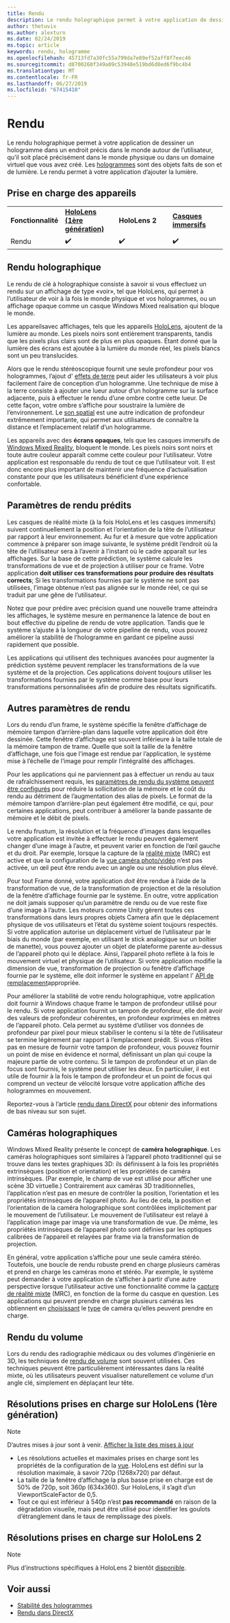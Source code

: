 ```yaml
---
title: Rendu
description: Le rendu holographique permet à votre application de dessiner un hologramme dans un endroit précis dans le monde autour de l’utilisateur, qu’il soit placé précisément dans le monde physique ou dans un domaine virtuel que vous avez créé.
author: thetuvix
ms.author: alexturn
ms.date: 02/24/2019
ms.topic: article
keywords: rendu, hologramme
ms.openlocfilehash: 45713fd7a30fc55a799da7e89ef52aff8f7eec46
ms.sourcegitcommit: d8700260f349a09c53948e519bd6d8ed6f9bc4b4
ms.translationtype: MT
ms.contentlocale: fr-FR
ms.lasthandoff: 06/27/2019
ms.locfileid: "67415410"
---
```

# <a name="rendering"></a>Rendu

Le rendu holographique permet à votre application de dessiner un hologramme dans un endroit précis dans le monde autour de l’utilisateur, qu’il soit placé précisément dans le monde physique ou dans un domaine virtuel que vous avez créé. Les [hologrammes](hologram.md) sont des objets faits de son et de lumière. Le rendu permet à votre application d’ajouter la lumière.

## <a name="device-support"></a>Prise en charge des appareils

<table>
    <colgroup>
    <col width="25%" />
    <col width="25%" />
    <col width="25%" />
    <col width="25%" />
    </colgroup>
    <tr>
        <td><strong>Fonctionnalité</strong></td>
        <td><a href="hololens-hardware-details.md"><strong>HoloLens (1ère génération)</strong></a></td>
        <td><strong>HoloLens 2</strong></td>
        <td><a href="immersive-headset-hardware-details.md"><strong>Casques immersifs</strong></a></td>
    </tr>
     <tr>
        <td>Rendu</td>
        <td>✔️</td>
        <td>✔️</td>
        <td>✔️</td>
    </tr>
</table>

## <a name="holographic-rendering"></a>Rendu holographique

Le rendu de clé à holographique consiste à savoir si vous effectuez un rendu sur un affichage de type «voir», tel que HoloLens, qui permet à l’utilisateur de voir à la fois le monde physique et vos hologrammes, ou un affichage opaque comme un casque Windows Mixed realisation qui bloque le monde.

Les appareilsavec affichages, tels que les appareils [HoloLens](hololens-hardware-details.md), ajoutent de la lumière au monde. Les pixels noirs sont entièrement transparents, tandis que les pixels plus clairs sont de plus en plus opaques. Étant donné que la lumière des écrans est ajoutée à la lumière du monde réel, les pixels blancs sont un peu translucides.

Alors que le rendu stéréoscopique fournit une seule profondeur pour vos hologrammes, l’ajout d' [effets de terre](interaction-fundamentals.md) peut aider les utilisateurs à voir plus facilement l’aire de conception d’un hologramme. Une technique de mise à la terre consiste à ajouter une lueur autour d’un hologramme sur la surface adjacente, puis à effectuer le rendu d’une ombre contre cette lueur. De cette façon, votre ombre s’affiche pour soustraire la lumière de l’environnement. Le [son spatial](spatial-sound.md) est une autre indication de profondeur extrêmement importante, qui permet aux utilisateurs de connaître la distance et l’emplacement relatif d’un hologramme.

Les appareils avec des **écrans opaques**, tels que les casques immersifs de [Windows Mixed Reality](immersive-headset-hardware-details.md), bloquent le monde. Les pixels noirs sont noirs et toute autre couleur apparaît comme cette couleur pour l’utilisateur. Votre application est responsable du rendu de tout ce que l’utilisateur voit. Il est donc encore plus important de maintenir une fréquence d’actualisation constante pour que les utilisateurs bénéficient d’une expérience confortable.

## <a name="predicted-rendering-parameters"></a>Paramètres de rendu prédits

Les casques de réalité mixte (à la fois HoloLens et les casques immersifs) suivent continuellement la position et l’orientation de la tête de l’utilisateur par rapport à leur environnement. Au fur et à mesure que votre application commence à préparer son image suivante, le système prédit l’endroit où la tête de l’utilisateur sera à l’avenir à l’instant où le cadre apparaît sur les affichages. Sur la base de cette prédiction, le système calcule les transformations de vue et de projection à utiliser pour ce frame. Votre application **doit utiliser ces transformations pour produire des résultats corrects**; Si les transformations fournies par le système ne sont pas utilisées, l’image obtenue n’est pas alignée sur le monde réel, ce qui se traduit par une gêne de l’utilisateur.

Notez que pour prédire avec précision quand une nouvelle trame atteindra les affichages, le système mesure en permanence la latence de bout en bout effective du pipeline de rendu de votre application. Tandis que le système s’ajuste à la longueur de votre pipeline de rendu, vous pouvez améliorer la stabilité de l’hologramme en gardant ce pipeline aussi rapidement que possible.

Les applications qui utilisent des techniques avancées pour augmenter la prédiction système peuvent remplacer les transformations de la vue système et de la projection. Ces applications doivent toujours utiliser les transformations fournies par le système comme base pour leurs transformations personnalisées afin de produire des résultats significatifs.

## <a name="other-rendering-parameters"></a>Autres paramètres de rendu

Lors du rendu d’un frame, le système spécifie la fenêtre d’affichage de mémoire tampon d’arrière-plan dans laquelle votre application doit être dessinée. Cette fenêtre d’affichage est souvent inférieure à la taille totale de la mémoire tampon de trame. Quelle que soit la taille de la fenêtre d’affichage, une fois que l’image est rendue par l’application, le système mise à l’échelle de l’image pour remplir l’intégralité des affichages.

Pour les applications qui ne parviennent pas à effectuer un rendu au taux de rafraîchissement requis, les [paramètres de rendu du système peuvent être configurés](https://docs.microsoft.com/uwp/api/Windows.Graphics.Holographic.HolographicViewConfiguration#Windows_Graphics_Holographic_HolographicViewConfiguration) pour réduire la sollicitation de la mémoire et le coût du rendu au détriment de l’augmentation des alias de pixels. Le format de la mémoire tampon d’arrière-plan peut également être modifié, ce qui, pour certaines applications, peut contribuer à améliorer la bande passante de mémoire et le débit de pixels.

Le rendu frustum, la résolution et la fréquence d’images dans lesquelles votre application est invitée à effectuer le rendu peuvent également changer d’une image à l’autre, et peuvent varier en fonction de l’œil gauche et du droit. Par exemple, lorsque la capture de la [réalité mixte](mixed-reality-capture.md) (MRC) est active et que la configuration de la [vue caméra photo/vidéo](https://docs.microsoft.com/uwp/api/Windows.Graphics.Holographic.HolographicViewConfigurationKind#Windows_Graphics_Holographic_HolographicViewConfigurationKind) n’est pas activée, un œil peut être rendu avec un angle ou une résolution plus élevé.

Pour tout Frame donné, votre application *doit* être rendue à l’aide de la transformation de vue, de la transformation de projection et de la résolution de la fenêtre d’affichage fournie par le système. En outre, votre application ne doit jamais supposer qu’un paramètre de rendu ou de vue reste fixe d’une image à l’autre. Les moteurs comme Unity gèrent toutes ces transformations dans leurs propres objets Camera afin que le déplacement physique de vos utilisateurs et l’état du système soient toujours respectés. Si votre application autorise un déplacement virtuel de l’utilisateur par le biais du monde (par exemple, en utilisant le stick analogique sur un boîtier de manette), vous pouvez ajouter un objet de plateforme parente au-dessus de l’appareil photo qui le déplace. Ainsi, l’appareil photo reflète à la fois le mouvement virtuel et physique de l’utilisateur. Si votre application modifie la dimension de vue, transformation de projection ou fenêtre d’affichage fournie par le système, elle doit informer le système en appelant l' [API de remplacement](https://docs.microsoft.com/uwp/api/Windows.Graphics.Holographic.HolographicCameraPose#Windows_Graphics_Holographic_HolographicCameraPose)appropriée.

Pour améliorer la stabilité de votre rendu holographique, votre application doit fournir à Windows chaque frame le tampon de profondeur utilisé pour le rendu. Si votre application fournit un tampon de profondeur, elle doit avoir des valeurs de profondeur cohérentes, en profondeur exprimées en mètres de l’appareil photo. Cela permet au système d’utiliser vos données de profondeur par pixel pour mieux stabiliser le contenu si la tête de l’utilisateur se termine légèrement par rapport à l’emplacement prédit. Si vous n’êtes pas en mesure de fournir votre tampon de profondeur, vous pouvez fournir un point de mise en évidence et normal, définissant un plan qui coupe la majeure partie de votre contenu. Si le tampon de profondeur et un plan de focus sont fournis, le système peut utiliser les deux. En particulier, il est utile de fournir à la fois le tampon de profondeur et un point de focus qui comprend un vecteur de vélocité lorsque votre application affiche des hologrammes en mouvement.

Reportez-vous à l’article [rendu dans DirectX](rendering-in-directx.md) pour obtenir des informations de bas niveau sur son sujet.

## <a name="holographic-cameras"></a>Caméras holographiques

Windows Mixed Reality présente le concept de **caméra holographique**. Les caméras holographiques sont similaires à l’appareil photo traditionnel qui se trouve dans les textes graphiques 3D: ils définissent à la fois les propriétés extrinsèques (position et orientation) et les propriétés de caméra intrinsèques. (Par exemple, le champ de vue est utilisé pour afficher une scène 3D virtuelle.) Contrairement aux caméras 3D traditionnelles, l’application n’est pas en mesure de contrôler la position, l’orientation et les propriétés intrinsèques de l’appareil photo. Au lieu de cela, la position et l’orientation de la caméra holographique sont contrôlées implicitement par le mouvement de l’utilisateur. Le mouvement de l’utilisateur est relayé à l’application image par image via une transformation de vue. De même, les propriétés intrinsèques de l’appareil photo sont définies par les optiques calibrées de l’appareil et relayées par frame via la transformation de projection.

En général, votre application s’affiche pour une seule caméra stéréo. Toutefois, une boucle de rendu robuste prend en charge plusieurs caméras et prend en charge les caméras mono et stéréo. Par exemple, le système peut demander à votre application de s’afficher à partir d’une autre perspective lorsque l’utilisateur active une fonctionnalité comme la [capture de réalité mixte](mixed-reality-capture.md) (MRC), en fonction de la forme du casque en question. Les applications qui peuvent prendre en charge plusieurs caméras les obtiennent en [choisissant](https://docs.microsoft.com/uwp/api/Windows.Graphics.Holographic.HolographicViewConfiguration#Windows_Graphics_Holographic_HolographicViewConfiguration) le [type](https://docs.microsoft.com/uwp/api/Windows.Graphics.Holographic.HolographicViewConfigurationKind#Windows_Graphics_Holographic_HolographicViewConfigurationKind) de caméra qu’elles peuvent prendre en charge.

## <a name="volume-rendering"></a>Rendu du volume

Lors du rendu des radiographie médicaux ou des volumes d’ingénierie en 3D, les techniques de [rendu de volume](volume-rendering.md) sont souvent utilisées. Ces techniques peuvent être particulièrement intéressantes dans la réalité mixte, où les utilisateurs peuvent visualiser naturellement ce volume d’un angle clé, simplement en déplaçant leur tête.

## <a name="supported-resolutions-on-hololens-1st-gen"></a>Résolutions prises en charge sur HoloLens (1ère génération)
> [!NOTE]
> D’autres mises à jour sont à venir. [Afficher la liste des mises à jour](release-notes-april-2018.md)

* Les résolutions actuelles et maximales prises en charge sont les propriétés de la configuration de la [vue](https://docs.microsoft.com/uwp/api/Windows.Graphics.Holographic.HolographicViewConfiguration#Windows_Graphics_Holographic_HolographicViewConfiguration). HoloLens est défini sur la résolution maximale, à savoir 720p (1268x720) par défaut.
* La taille de la fenêtre d’affichage la plus basse prise en charge est de 50% de 720p, soit 360p (634x360). Sur HoloLens, il s’agit d’un ViewportScaleFactor de 0,5.
* Tout ce qui est inférieur à 540p n’est **pas recommandé** en raison de la dégradation visuelle, mais peut être utilisé pour identifier les goulots d’étranglement dans le taux de remplissage des pixels.

## <a name="supported-resolutions-on-hololens-2"></a>Résolutions prises en charge sur HoloLens 2

> [!NOTE]
> Plus d’instructions spécifiques à HoloLens 2 bientôt [disponible](index.md#news-and-notes).


## <a name="see-also"></a>Voir aussi
* [Stabilité des hologrammes](hologram-stability.md)
* [Rendu dans DirectX](rendering-in-directx.md)
